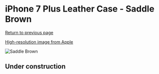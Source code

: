 # iPhone 7 Plus Leather Case - Saddle Brown

[Return to previous page](/iphone_7)

[High-resolution image from Apple](https://store.storeimages.cdn-apple.com/8756/as-images.apple.com/is/MMYF2?wid=4500&hei=4500&fmt=png)

<div style="width: 512px"><img src="/almost_uncompressed/MMYF2.webp" alt="Saddle Brown"></div>

## Under construction
